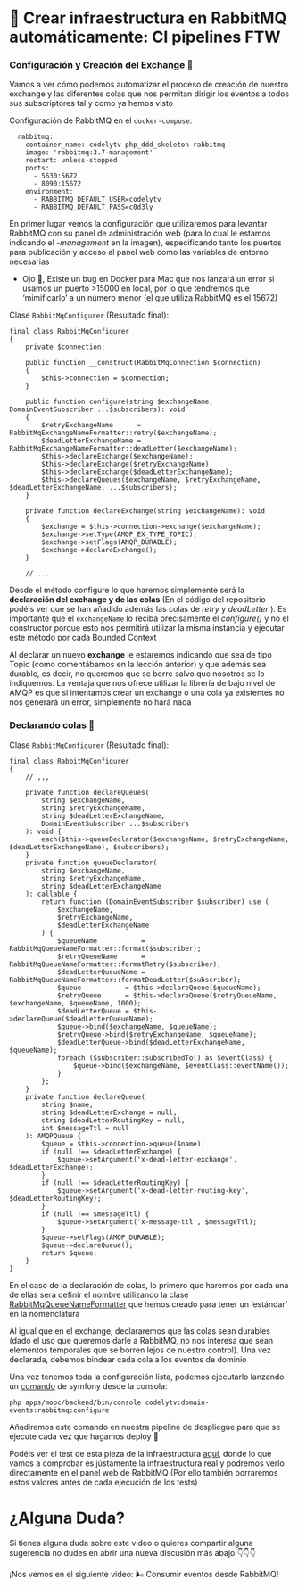 🎱 Crear infraestructura en RabbitMQ automáticamente: CI pipelines FTW
======================================================================

### Configuración y Creación del Exchange 🔶

Vamos a ver cómo podemos automatizar el proceso de creación de nuestro exchange y las diferentes colas que nos permitan dirigir los eventos a todos sus subscriptores tal y como ya hemos visto

Configuración de RabbitMQ en el `docker-compose`:

      rabbitmq:
        container_name: codelytv-php_ddd_skeleton-rabbitmq
        image: 'rabbitmq:3.7-management'
        restart: unless-stopped
        ports:
          - 5630:5672
          - 8090:15672
        environment:
          - RABBITMQ_DEFAULT_USER=codelytv
          - RABBITMQ_DEFAULT_PASS=c0d3ly


En primer lugar vemos la configuración que utilizaremos para levantar RabbitMQ con su panel de administración web (para lo cual le estamos indicando el _\-management_ en la imagen), especificando tanto los puertos para publicación y acceso al panel web como las variables de entorno necesarias

*   Ojo 👀, Existe un bug en Docker para Mac que nos lanzará un error si usamos un puerto >15000 en local, por lo que tendremos que ‘mimificarlo’ a un número menor (el que utiliza RabbitMQ es el 15672)

Clase `RabbitMqConfigurer` (Resultado final):

    final class RabbitMqConfigurer
    {
        private $connection;
    
        public function __construct(RabbitMqConnection $connection)
        {
            $this->connection = $connection;
        }
    
        public function configure(string $exchangeName, DomainEventSubscriber ...$subscribers): void
        {
            $retryExchangeName      = RabbitMqExchangeNameFormatter::retry($exchangeName);
            $deadLetterExchangeName = RabbitMqExchangeNameFormatter::deadLetter($exchangeName);
            $this->declareExchange($exchangeName);
            $this->declareExchange($retryExchangeName);
            $this->declareExchange($deadLetterExchangeName);
            $this->declareQueues($exchangeName, $retryExchangeName, $deadLetterExchangeName, ...$subscribers);
        }
    
        private function declareExchange(string $exchangeName): void
        {
            $exchange = $this->connection->exchange($exchangeName);
            $exchange->setType(AMQP_EX_TYPE_TOPIC);
            $exchange->setFlags(AMQP_DURABLE);
            $exchange->declareExchange();
        }
        
        // ...


Desde el método configure lo que haremos simplemente será la **declaración del exchange y de las colas** (En el código del repositorio podéis ver que se han añadido además las colas de _retry_ y _deadLetter_ ). Es importante que el `exchangeName` lo reciba precisamente el _configure()_ y no el constructor porque esto nos permitirá utilizar la misma instancia y ejecutar este método por cada Bounded Context

Al declarar un nuevo **exchange** le estaremos indicando que sea de tipo Topic (como comentábamos en la lección anterior) y que además sea durable, es decir, no queremos que se borre salvo que nosotros se lo indiquemos. La ventaja que nos ofrece utilizar la librería de bajo nivel de AMQP es que si intentamos crear un exchange o una cola ya existentes no nos generará un error, simplemente no hará nada

### Declarando colas 🐇

Clase `RabbitMqConfigurer` (Resultado final):

    final class RabbitMqConfigurer
    {
        // ,,,
    
        private function declareQueues(
            string $exchangeName,
            string $retryExchangeName,
            string $deadLetterExchangeName,
            DomainEventSubscriber ...$subscribers
        ): void {
            each($this->queueDeclarator($exchangeName, $retryExchangeName, $deadLetterExchangeName), $subscribers);
        }
        private function queueDeclarator(
            string $exchangeName,
            string $retryExchangeName,
            string $deadLetterExchangeName
        ): callable {
            return function (DomainEventSubscriber $subscriber) use (
                $exchangeName,
                $retryExchangeName,
                $deadLetterExchangeName
            ) {
                $queueName           = RabbitMqQueueNameFormatter::format($subscriber);
                $retryQueueName      = RabbitMqQueueNameFormatter::formatRetry($subscriber);
                $deadLetterQueueName = RabbitMqQueueNameFormatter::formatDeadLetter($subscriber);
                $queue           = $this->declareQueue($queueName);
                $retryQueue      = $this->declareQueue($retryQueueName, $exchangeName, $queueName, 1000);
                $deadLetterQueue = $this->declareQueue($deadLetterQueueName);
                $queue->bind($exchangeName, $queueName);
                $retryQueue->bind($retryExchangeName, $queueName);
                $deadLetterQueue->bind($deadLetterExchangeName, $queueName);
                foreach ($subscriber::subscribedTo() as $eventClass) {
                    $queue->bind($exchangeName, $eventClass::eventName());
                }
            };
        }
        private function declareQueue(
            string $name,
            string $deadLetterExchange = null,
            string $deadLetterRoutingKey = null,
            int $messageTtl = null
        ): AMQPQueue {
            $queue = $this->connection->queue($name);
            if (null !== $deadLetterExchange) {
                $queue->setArgument('x-dead-letter-exchange', $deadLetterExchange);
            }
            if (null !== $deadLetterRoutingKey) {
                $queue->setArgument('x-dead-letter-routing-key', $deadLetterRoutingKey);
            }
            if (null !== $messageTtl) {
                $queue->setArgument('x-message-ttl', $messageTtl);
            }
            $queue->setFlags(AMQP_DURABLE);
            $queue->declareQueue();
            return $queue;
        }
    }


En el caso de la declaración de colas, lo primero que haremos por cada una de ellas será definir el nombre utilizando la clase [RabbitMqQueueNameFormatter](https://github.com/CodelyTV/php-ddd-skeleton/blob/master/src/Shared/Infrastructure/Bus/Event/RabbitMq/RabbitMqQueueNameFormatter.php) que hemos creado para tener un ‘estándar’ en la nomenclatura

Al igual que en el exchange, declararemos que las colas sean durables (dado el uso que queremos darle a RabbitMQ, no nos interesa que sean elementos temporales que se borren lejos de nuestro control). Una vez declarada, debemos bindear cada cola a los eventos de dominio

Una vez tenemos toda la configuración lista, podemos ejecutarlo lanzando un [comando](https://github.com/CodelyTV/php-ddd-skeleton/blob/master/apps/mooc/backend/src/Command/DomainEvents/RabbitMq/ConfigureRabbitMqCommand.php) de symfony desde la consola:

    php apps/mooc/backend/bin/console codelytv:domain-events:rabbitmq:configure


Añadiremos este comando en nuestra pipeline de despliegue para que se ejecute cada vez que hagamos deploy 🚀

Podéis ver el test de esta pieza de la infraestructura [aquí](https://github.com/CodelyTV/php-ddd-skeleton/blob/master/tests/src/Shared/Infrastructure/Bus/Event/RabbitMq/RabbitMqEventBusTest.php), donde lo que vamos a comprobar es jústamente la infraestructura real y podremos verlo directamente en el panel web de RabbitMQ (Por ello también borraremos estos valores antes de cada ejecución de los tests)

¿Alguna Duda?
=============

Si tienes alguna duda sobre este video o quieres compartir alguna sugerencia no dudes en abrir una nueva discusión más abajo 👇👇👇

¡Nos vemos en el siguiente video: 🌬 Consumir eventos desde RabbitMQ!